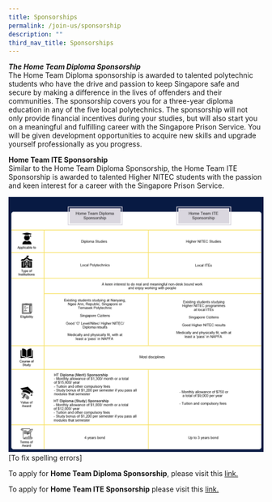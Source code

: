 ```yaml
---
title: Sponsorships
permalink: /join-us/sponsorship
description: ""
third_nav_title: Sponsorships
---
```


***The Home Team Diploma Sponsorship***<br>
The Home Team Diploma sponsorship is awarded to talented polytechnic students who have the drive and passion to keep Singapore safe and secure by making a difference in the lives of offenders and their communities. The sponsorship covers you for a three-year diploma education in any of the five local polytechnics. The sponsorship will not only provide financial incentives during your studies, but will also start you on a meaningful and fulfilling career with the Singapore Prison Service. You will be given development opportunities to acquire new skills and upgrade yourself professionally as you progress.

**Home Team ITE Sponsorship** <br>
Similar to the Home Team Diploma Sponsorship, the Home Team ITE Sponsorship is awarded to talented Higher NITEC students with the passion and keen interest for a career with the Singapore Prison Service.

![Alt text for image on Isomer site](/images/sps-sponsorships.png)
[To fix spelling errors]

To apply for **Home Team Diploma Sponsorship**, please visit this [link.](https://www.mha.gov.sg/careers/sponsorships/home-team-diploma-sponsorship)

To apply for **Home Team ITE Sponsorship** please visit this [link.](https://www.mha.gov.sg/careers/sponsorships/home-team-ite-sponsorship)